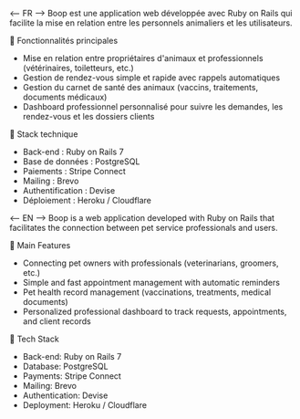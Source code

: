 <-- FR -->
Boop est une application web développée avec Ruby on Rails qui facilite la mise en relation entre les personnels animaliers et les utilisateurs.

🚀 Fonctionnalités principales
- Mise en relation entre propriétaires d'animaux et professionnels (vétérinaires, toiletteurs, etc.)
- Gestion de rendez-vous simple et rapide avec rappels automatiques
- Gestion du carnet de santé des animaux (vaccins, traitements, documents médicaux)
- Dashboard professionnel personnalisé pour suivre les demandes, les rendez-vous et les dossiers clients

🔧 Stack technique
- Back-end : Ruby on Rails 7
- Base de données : PostgreSQL
- Paiements : Stripe Connect
- Mailing : Brevo
- Authentification : Devise
- Déploiement : Heroku / Cloudflare

<-- EN -->
Boop is a web application developed with Ruby on Rails that facilitates the connection between pet service professionals and users.

🚀 Main Features
- Connecting pet owners with professionals (veterinarians, groomers, etc.)
- Simple and fast appointment management with automatic reminders
- Pet health record management (vaccinations, treatments, medical documents)
- Personalized professional dashboard to track requests, appointments, and client records

🔧 Tech Stack
- Back-end: Ruby on Rails 7
- Database: PostgreSQL
- Payments: Stripe Connect
- Mailing: Brevo
- Authentication: Devise
- Deployment: Heroku / Cloudflare
